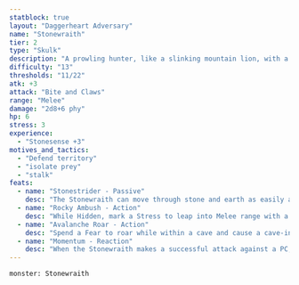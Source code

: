 ```yaml
---
statblock: true
layout: "Daggerheart Adversary"
name: "Stonewraith"
tier: 2
type: "Skulk"
description: "A prowling hunter, like a slinking mountain lion, with a slate-gray stone body."
difficulty: "13"
thresholds: "11/22"
atk: +3
attack: "Bite and Claws"
range: "Melee"
damage: "2d8+6 phy"
hp: 6
stress: 3
experience:
  - "Stonesense +3"
motives_and_tactics:
  - "Defend territory"
  - "isolate prey"
  - "stalk"
feats:
  - name: "Stonestrider - Passive"
    desc: "The Stonewraith can move through stone and earth as easily as air. While within stone or earth, they are Hidden and immune to all damage."
  - name: "Rocky Ambush - Action"
    desc: "While Hidden, mark a Stress to leap into Melee range with a target within Very Close range. The target must succeed on an Agility or Instinct Reaction Roll (15) or take 2d8 physical damage and become temporarily Restrained."
  - name: "Avalanche Roar - Action"
    desc: "Spend a Fear to roar while within a cave and cause a cave-in. All targets within Close range must succeed on an Agility Reaction Roll (14) or take 2d10 physical damage. The rubble can be cleared with a Progress Countdown (8)."
  - name: "Momentum - Reaction"
    desc: "When the Stonewraith makes a successful attack against a PC, you gain a Fear."
---
```


```statblock
monster: Stonewraith
```